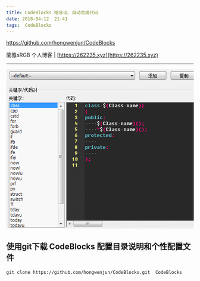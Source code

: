```yaml
---
title: CodeBlocks 缩写词、自动完成代码
date: 2018-04-12  21:41
tags:  CodeBlocks
---
```


https://github.com/hongwenjun/CodeBlocks

蘭雅sRGB 个人博客 | [https://262235.xyz](https://262235.xyz)

---


![](/webp/cb/abbreviations.webp)


## 使用git下载  CodeBlocks 配置目录说明和个性配置文件
```
git clone https://github.com/hongwenjun/CodeBlocks.git  CodeBlocks

```
